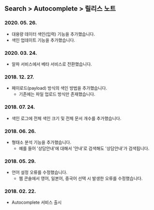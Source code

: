 ## Search > Autocomplete > 릴리스 노트

### 2020. 05. 26.

- 대용량 데이터 색인(입력) 기능을 추가했습니다.
- 색인 업데이트 기능을 추가했습니다.

### 2020. 03. 24.

- 알파 서비스에서 베타 서비스로 전환했습니다.

### 2018. 12. 27.

- 페이로드(payload) 방식의 색인 방법을 추가했습니다.
    - 기존에는 파일 업로드 방식만 존재했습니다.

### 2018. 07. 24.

- 색인 로그에 전체 색인 크기 및 전체 문서 개수를 추가했습니다.

### 2018. 06. 26.

- 형태소 분석 기능을 추가했습니다.
    - 예를 들어 '상담안내'에 대해서 '안내'로 검색해도 '상담안내'가 검색됩니다.

### 2018. 05. 29.

- 언어 설정 오류를 수정했습니다.
    - 웹 콘솔에서 영어, 일본어, 중국어 선택 시 발생한 오류를 수정했습니다.

### 2018. 02. 22.

- Autocomplete 서비스 출시
